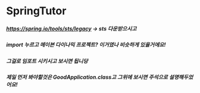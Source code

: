 # SpringTutor
##### https://spring.io/tools/sts/legacy -> sts 다운받으시고
##### import 누르고 메이븐 다이나믹 프로젝트? 이거였나 비슷하게 있을거에요!
##### 그걸로 임포트 시키시고 보시면 됩니당
##### 제일 먼저 봐야할것은 GoodApplication.class고 그위에 보시면 주석으로 설명해두었어요! 
